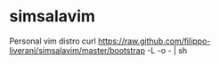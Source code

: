 simsalavim
==========

Personal vim distro
    curl https://raw.github.com/filippo-liverani/simsalavim/master/bootstrap -L -o - | sh
